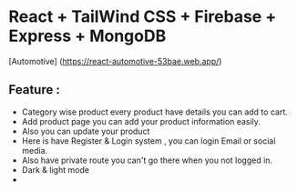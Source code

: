 # React + TailWind CSS + Firebase + Express + MongoDB

[Automotive] (https://react-automotive-53bae.web.app/)

## Feature :
- Category wise product every product have details you can add to cart.
- Add product page you can add your product information easily.
- Also you can update your product
- Here is have Register & Login system , you can login Email or social media.
- Also have private route you can't go there when you not logged in.
- Dark & light mode 
- 

